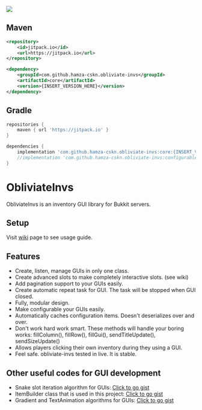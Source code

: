 [![](https://jitpack.io/v/hamza-cskn/obliviate-invs.svg)](https://jitpack.io/#hamza-cskn/obliviate-invs)

## Maven

```xml
<repository>
    <id>jitpack.io</id>
    <url>https://jitpack.io</url>
</repository>

<dependency>
    <groupId>com.github.hamza-cskn.obliviate-invs</groupId>
    <artifactId>core</artifactId>
    <version>{INSERT_VERSION_HERE}</version>
</dependency>
```
## Gradle
```gradle
repositories {
    maven { url 'https://jitpack.io' }
}

dependencies {
    implementation 'com.github.hamza-cskn.obliviate-invs:core:{INSERT_VERSION_HERE}'
    //implementation 'com.github.hamza-cskn.obliviate-invs:configurablegui:{INSERT_VERSION_HERE}'
}
```

# ObliviateInvs

ObliviateInvs is an inventory GUI library for Bukkit servers.

## Setup

Visit [wiki](https://github.com/Obliviated/obliviate-invs/wiki/) page to see usage guide.

## Features

- Create, listen, manage GUIs in only one class.
- Create advanced slots to make completely interactive slots. (see wiki)
- Add pagination support to your GUIs easily.
- Create automatic repeat task for GUI. The task will be stopped when GUI closed.
- Fully, modular design.
- Make configurable your GUIs easily.
- Automatically caches configuration items. Doesn't deserializes over and over.
- Don't work hard work smart. These methods will handle your boring works: fillColumn(), fillRow(), fillGui(), sendTitleUpdate(), sendSizeUpdate()
- Allows players clicking their own inventory during they using a GUI.
- Feel safe. obliviate-invs tested in live. It is stable.

## Other useful codes for GUI development

* Snake slot iteration algorithm for
  GUIs: [Click to go gist](https://gist.github.com/hamza-cskn/67c241c099d26e933a7662ba906322ce)
* ItemBuilder class that is used in this
  project: [Click to go gist](https://gist.github.com/hamza-cskn/af71812e9235025be348f2600502d6cd)
* Gradient and TextAnimation algorithms for
  GUIs: [Click to go gist](https://gist.github.com/hamza-cskn/c741466e33bb359210de3a24bb52c7c6)
